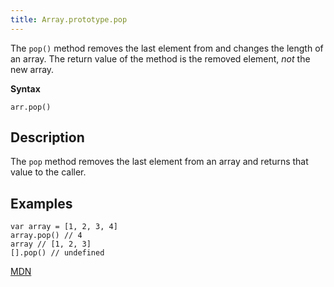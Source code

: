 ```yaml
---
title: Array.prototype.pop
---
```

The `pop()` method removes the last element from and changes the length of an array. The return value of the method is the removed element, *not* the new array. 

**Syntax**

    arr.pop()

## Description

The `pop` method removes the last element from an array and returns that value to the caller. 

## Examples

```
var array = [1, 2, 3, 4]
array.pop() // 4
array // [1, 2, 3]
[].pop() // undefined
```
[MDN](https://developer.mozilla.org/en-US/docs/Web/JavaScript/Reference/Global_Objects/Array/pop)
